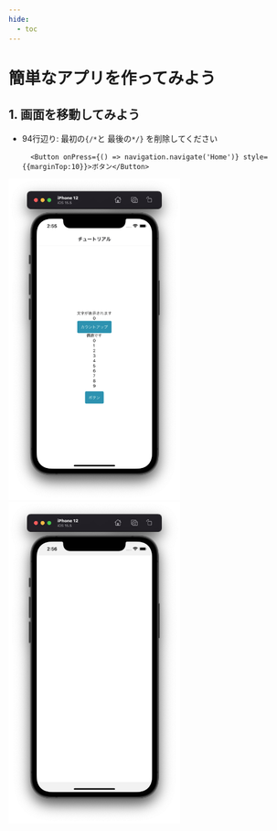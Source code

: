 ```yaml
---
hide:
  - toc
---
```

# <i class="fa fa-arrow-circle-right" aria-hidden="true"></i> 簡単なアプリを作ってみよう

## 1. 画面を移動してみよう

- 94行辺り: 最初の``{/*``と 最後の``*/}`` を削除してください


        <Button onPress={() => navigation.navigate('Home')} style={{marginTop:10}}>ボタン</Button>


<img src="../../../images/アプリ開発/アプリ開発_1_04.png" width=300></img>
<img src="../../../images/アプリ開発/アプリ開発_1_05.png" width=300></img>

